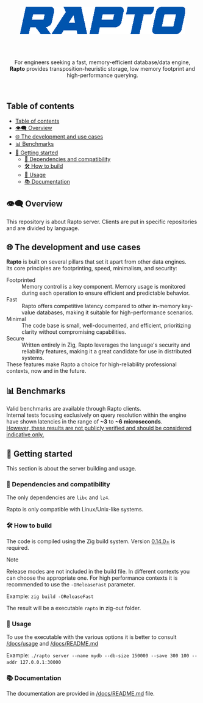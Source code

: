 <br><br>

<div align="center">
  <img alt="Rapto" src="https://github.com/raptodb/rapto/blob/unstable/assets/rapto-base-logo.png">
</div>

<br><br>

<p align="center">
  For engineers seeking a fast, memory-efficient database/data engine, <br>
  <strong>Rapto</strong> provides transposition-heuristic storage, low memory footprint and high-performance querying.
</p>

<br>

## Table of contents

- [Table of contents](#table-of-contents)
- [👁️‍🗨️ Overview](#️️-overview)
- [🌐 The development and use cases](#-the-development-and-use-cases)
- [📊 Benchmarks](#-benchmarks)
- [🚀 Getting started](#-getting-started)
  - [🔗 Dependencies and compatibility](#-dependencies-and-compatibility)
  - [🛠️ How to build](#️-how-to-build)
  - [🧪 Usage](#-usage)
  - [📚 Documentation](#-documentation)

## 👁️‍🗨️ Overview

This repository is about Rapto server. Clients are put in specific repositories and are divided by language.

## 🌐 The development and use cases

**Rapto** is built on several pillars that set it apart from other data engines.<br> Its core principles are footprinting, speed, minimalism, and security:
<dl>
<dt>Footprinted</dt>
<dd>Memory control is a key component. Memory usage is monitored during each operation to ensure efficient and predictable behavior.</dd>
<dt>Fast</dt>
<dd>Rapto offers competitive latency compared to other in-memory key-value databases, making it suitable for high-performance scenarios.</dd>
<dt>Minimal</dt>
<dd>The code base is small, well-documented, and efficient, prioritizing clarity without compromising capabilities.</dd>
<dt>Secure</dt>
<dd>Written entirely in Zig, Rapto leverages the language's security and reliability features, making it a great candidate for use in distributed systems.</dd>
</dt>
These features make Rapto a choice for high-reliability professional contexts, now and in the future.

## 📊 Benchmarks

Valid benchmarks are available through Rapto clients. <br>
Internal tests focusing exclusively on query resolution within the engine have shown latencies in the range of **~3** to **~6** **microseconds**. <br>
<ins>However, these results are not publicly verified and should be considered indicative only.</ins>

## 🚀 Getting started

This section is about the server building and usage.

### 🔗 Dependencies and compatibility

The only dependencies are `libc` and `lz4`.

Rapto is only compatible with Linux/Unix-like systems.

### 🛠️ How to build

The code is compiled using the Zig build system. Version <ins>0.14.0+</ins> is required.

> [!NOTE]
> Release modes are not included in the build file. In different contexts you can choose the appropriate one.
> For high performance contexts it is recommended to use the `-OReleaseFast` parameter.

Example: `zig build -OReleaseFast`

The result will be a executable `rapto` in zig-out folder.

### 🧪 Usage

To use the executable with the various options it is better to consult [/docs/usage](https://github.com/raptodb/rapto/blob/unstable/docs/usage) and [/docs/README.md](https://github.com/raptodb/rapto/blob/unstable/docs/README.md)

Example: `./rapto server --name mydb --db-size 150000 --save 300 100 --addr 127.0.0.1:30000`

### 📚 Documentation

The documentation are provided in [/docs/README.md](https://github.com/raptodb/rapto/blob/unstable/docs/README.md) file.
